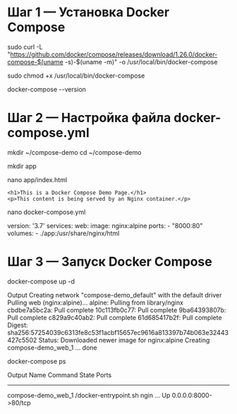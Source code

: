 # Шаг 1 — Установка Docker Compose

<!-- Чтобы получить самую последнюю стабильную версию Docker Compose, мы загрузим это программное обеспечение из официального репозитория Github.

Для начала проверьте, какая последняя версия доступна на странице релизов. На момент написания настоящего документа наиболее актуальной стабильной версией является версия 1.26.0.

Следующая команда загружает версию 1.26.0 и сохраняет исполняемый файл в каталоге /usr/local/bin/docker-compose, в результате чего данное программное обеспечение будет глобально доступно под именем docker-compose: -->

sudo curl -L "https://github.com/docker/compose/releases/download/1.26.0/docker-compose-$(uname -s)-$(uname -m)" -o /usr/local/bin/docker-compose

<!-- Затем необходимо задать правильные разрешения, чтобы сделать команду docker-compose исполняемой: -->

sudo chmod +x /usr/local/bin/docker-compose

<!-- Чтобы проверить успешность установки, запустите следующую команду: -->

docker-compose --version

<!-- Установка Docker Compose успешно выполнена. В следующем разделе мы покажем, как настроить файл docker-compose.yml и запустить контейнерную среду с помощью этого инструмента. -->

# Шаг 2 — Настройка файла docker-compose.yml

<!-- Чтобы продемонстрировать настройку файла docker-compose.yml и его работу с Docker Compose, мы создадим среду веб-сервера, используя официальный образ Nginx из Docker Hub, публичного реестра Docker. Контейнерная среда будет обслуживать один статичный файл HTML.

Для начала создайте новый каталог в домашнем каталоге и перейдите в него: -->

mkdir ~/compose-demo
cd ~/compose-demo

<!-- Настройте в этом каталоге папку приложения, которая будет выступать в качестве корневого каталога документов для вашей среды Nginx: -->

mkdir app

<!-- Создайте в предпочитаемом текстовом редакторе новый файл index.html в папке app: -->

nano app/index.html

<!-- Вставьте в файл следующее содержимое: -->

<!doctype html>
<html lang="en">
<head>
    <meta charset="utf-8">
    <title>Docker Compose Demo</title>
    <link rel="stylesheet" href="https://cdn.jsdelivr.net/gh/kognise/water.css@latest/dist/dark.min.css">
</head>
<body>

    <h1>This is a Docker Compose Demo Page.</h1>
    <p>This content is being served by an Nginx container.</p>

</body>
</html>
<!-- Сохраните и закройте файл после завершения. Если вы использовали nano, нажмите CTRL+X, а затем Y и ENTER для подтверждения. -->

<!-- Затем создайте файл docker-compose.yml: -->

nano docker-compose.yml

<!-- Вставьте в файл docker-compose.yml следующее содержимое: -->

version: '3.7'
services:
web:
image: nginx:alpine
ports: - "8000:80"
volumes: - ./app:/usr/share/nginx/html

<!-- Файл docker-compose.yml обычно начинается с определения версии. Оно показывает Docker Compose, какую версию конфигурации мы используем.

Далее идет блок services, где настраиваются службы, являющиеся частью этой среды. В нашем примере у нас имеется одна служба с именем web. Эта служба использует образ nginx:alpine и настраивает переадресацию портов с помощью директивы ports. Все запросы порта 8000 на компьютере host (система, где вы запускаете Docker Compose) будут перенаправляться в контейнер web на порту 80, где будет работать Nginx.

Директива volumes создаст общий том для хоста и контейнера. Контейнер будет предоставлен доступ к локальной папке app, а том будет располагаться в каталоге /usr/share/nginx/html внутри контейнера, который заменит корневой каталог документов Nginx по умолчанию.

Сохраните и закройте файл.

Мы настроили демонстрационную страницу и файл docker-compose.yml для создания контейнерной среды веб-сервера, которая будет обслуживать ее. На следующем шаге мы запустим эту среду с помощью Docker Compose. -->

# Шаг 3 — Запуск Docker Compose

<!-- Теперь у нас имеется файл docker-compose.yml, и мы можем использовать Docker Compose для запуска нашей среды. Следующая команда загрузит необходимые образы Docker, создаст контейнер для службы web и запустит контейнерную среду в фоновом режиме: -->

docker-compose up -d

<!-- Docker Compose будет вначале искать заданный образ в локальной системе, и если не найдет его, загрузит его из Docker Hub. Вывод будет выглядеть следующим образом: -->

Output
Creating network "compose-demo_default" with the default driver
Pulling web (nginx:alpine)...
alpine: Pulling from library/nginx
cbdbe7a5bc2a: Pull complete
10c113fb0c77: Pull complete
9ba64393807b: Pull complete
c829a9c40ab2: Pull complete
61d685417b2f: Pull complete
Digest: sha256:57254039c6313fe8c53f1acbf15657ec9616a813397b74b063e32443427c5502
Status: Downloaded newer image for nginx:alpine
Creating compose-demo_web_1 ... done

<!-- Теперь ваша среда запущена в фоновом режиме. Для проверки активности контейнера используйте следующую команду: -->

docker-compose ps

<!-- Эта команда покажет вам информацию о работающих контейнерах и их состоянии, а также о действующей переадресации портов: -->

Output
Name Command State Ports

---

compose-demo_web_1 /docker-entrypoint.sh ngin ... Up 0.0.0.0:8000->80/tcp

<!-- Для получения доступа к демонстрационному приложению введите в браузере адрес localhost:8000, если оно запущено на локальном компьютере, или your_server_domain_or_IP:8000, если оно запущено на удаленном сервере. -->
